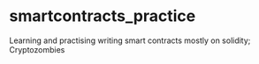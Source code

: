 # smartcontracts_practice
Learning and practising writing smart contracts mostly on solidity; Cryptozombies 
